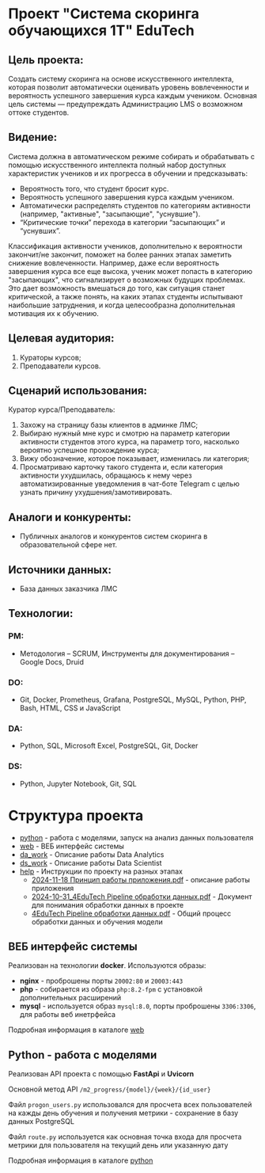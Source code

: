 # Проект "Система скоринга обучающихся 1T" EduTech

## Цель проекта:

Создать систему скоринга на основе искусственного интеллекта, которая позволит автоматически оценивать уровень вовлеченности и вероятность успешного завершения курса каждым учеником. Основная цель системы — предупреждать Администрацию LMS о возможном оттоке студентов.

## Видение:

Система должна в автоматическом режиме собирать и обрабатывать с помощью искусственного интеллекта полный набор доступных характеристик учеников и их прогресса в обучении и предсказывать:

- Вероятность того, что студент бросит курс.
- Вероятность успешного завершения курса каждым учеником.
- Автоматически распределять студентов по категориям активности (например, "активные", "засыпающие", "уснувшие").
- “Критические точки” перехода в категории “засыпающих” и “уснувших”.

Классификация активности учеников, дополнительно к вероятности закончит/не закончит, поможет на более ранних этапах заметить снижение вовлеченности. Например, даже если вероятность завершения курса все еще высока, ученик может попасть в категорию "засыпающих", что сигнализирует о возможных будущих проблемах. Это дает возможность вмешаться до того, как ситуация станет критической, а также понять, на каких этапах студенты испытывают наибольшие затруднения, и когда целесообразна дополнительная мотивация их к обучению.

## Целевая аудитория:

1. Кураторы курсов;
2. Преподаватели курсов.

## Сценарий использования:

Куратор курса/Преподаватель:

1. Захожу на страницу базы клиентов в админке ЛМС;
2. Выбираю нужный мне курс и смотрю на параметр категории активности студентов этого курса, на параметр того, насколько вероятно успешное прохождение курса;
3. Вижу обозначение, которое показывает, изменилась ли категория;
4. Просматриваю карточку такого студента и, если категория активности ухудшилась, обращаюсь к нему через автоматизированные уведомления в чат-боте Telegram с целью узнать причину ухудшения/замотивировать.

## Аналоги и конкуренты:

* Публичных аналогов и конкурентов систем скоринга в образовательной сфере нет.

## Источники данных:

* База данных заказчика ЛМС

## Технологии:

### PM:

* Методология – SCRUM, Инструменты для документирования – Google Docs, Druid

### DO:

* Git, Docker, Prometheus, Grafana, PostgreSQL, MySQL, Python, PHP, Bash, HTML, CSS и JavaScript

### DA:

* Python, SQL, Microsoft Excel, PostgreSQL, Git, Docker

### DS:

* Python, Jupyter Notebook, Git, SQL


# Структура проекта

* [python](./python) - работа с моделями, запуск на анализ данных пользователя
* [web](./web) - ВЕБ интерфейс системы
* [da_work](./da_work) - Описание работы Data Analytics
* [ds_work](./ds_work) - Описание работы Data Scientist
* [help](./help) - Инструкции по проекту на разных этапах
  * [2024-11-18 Принцип работы приложения.pdf](./help/2024-11-18_Принцип-работы-приложения.pdf) - описание работы приложения
  * [2024-10-31_4EduTech Pipeline обработки данных.pdf](./help/2024-10-31_4EduTech_Pipeline_обработки_данных.pdf) - Документ для понимания обработки данных в проекте
  * [4EduTech Pipeline обработки данных.pdf](./help/4EduTech_Pipeline_обработки_данных.pdf) - Общий процесс обработки данных и обучения модели

## ВЕБ интерфейс системы

Реализован на технологии **docker**. Используются образы:

* **nginx** - проброшены порты `20002:80` и `20003:443`
* **php** - собирается из образа `php:8.2-fpm` с установкой дополнительных расширений
* **mysql** - используется образ `mysql:8.0`, порты проброшены `3306:3306`, для работы веб инетрфейса

Подробная информация в каталоге [web](./web/)

## Python - работа с моделями

Реализован API проекта с помощью **FastApi** и **Uvicorn**

Основной метод API `/m2_progress/{model}/{week}/{id_user}`

Файл `progon_users.py` использовался для просчета всех пользователей на кажды день обучения и получения метрики - сохранение в базу данных PostgreSQL

Файл `route.py` используется как основная точка входа для просчета метрики для пользователя на текущий день или указанную дату

Подробная информация в каталоге [python](./python/)
